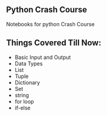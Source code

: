 ## Python Crash Course

Notebooks for python Crash Course

## Things Covered Till Now:

- Basic Input and Output
- Data Types
- List
- Tuple
- Dictionary
- Set
- string
- for loop
- if-else
